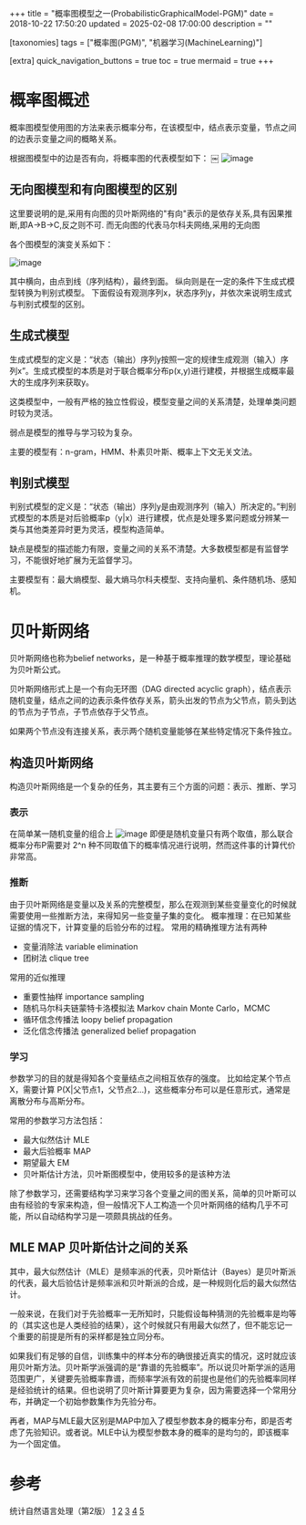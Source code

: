 +++
title = "概率图模型之一(ProbabilisticGraphicalModel-PGM)"
date = 2018-10-22 17:50:20
updated = 2025-02-08 17:00:00
description = ""

[taxonomies]
tags = ["概率图(PGM)", "机器学习(MachineLearning)"]

[extra]
quick_navigation_buttons = true
toc = true
mermaid = true
+++
# 概率图概述
概率图模型使用图的方法来表示概率分布，在该模型中，结点表示变量，节点之间的边表示变量之间的概略关系。

根据图模型中的边是否有向，将概率图的代表模型如下：
￼
![image](https://user-images.githubusercontent.com/7655877/47288361-5f420c00-d628-11e8-9ad1-555e47176c16.png)

## 无向图模型和有向图模型的区别
这里要说明的是,采用有向图的贝叶斯网络的"有向"表示的是依存关系,具有因果推断,即A->B->C,反之则不可.
而无向图的代表马尔科夫网络,采用的无向图


各个图模型的演变关系如下：

![image](https://user-images.githubusercontent.com/7655877/47288381-7a148080-d628-11e8-836a-fbe66c555d01.png)

其中横向，由点到线（序列结构），最终到面。
纵向则是在一定的条件下生成式模型转换为判别式模型。
下面假设有观测序列x，状态序列y，并依次来说明生成式与判别式模型的区别。

## 生成式模型
生成式模型的定义是：“状态（输出）序列y按照一定的规律生成观测（输入）序列x”。生成式模型的本质是对于联合概率分布p(x,y)进行建模，并根据生成概率最大的生成序列来获取y。

这类模型中，一般有严格的独立性假设，模型变量之间的关系清楚，处理单类问题时较为灵活。

弱点是模型的推导与学习较为复杂。

主要的模型有：n-gram，HMM、朴素贝叶斯、概率上下文无关文法。

## 判别式模型
判别式模型的定义是：“状态（输出）序列y是由观测序列（输入）所决定的。”判别式模型的本质是对后验概率p（y|x）进行建模，优点是处理多累问题或分辨某一类与其他类差异时更为灵活，模型构造简单。

缺点是模型的描述能力有限，变量之间的关系不清楚。大多数模型都是有监督学习，不能很好地扩展为无监督学习。

主要模型有：最大熵模型、最大熵马尔科夫模型、支持向量机、条件随机场、感知机。

# 贝叶斯网络
贝叶斯网络也称为belief networks，是一种基于概率推理的数学模型，理论基础为贝叶斯公式。

贝叶斯网络形式上是一个有向无环图（DAG directed acyclic graph），结点表示随机变量，结点之间的边表示条件依存关系，箭头出发的节点为父节点，箭头到达的节点为子节点，子节点依存于父节点。

如果两个节点没有连接关系，表示两个随机变量能够在某些特定情况下条件独立。

## 构造贝叶斯网络
构造贝叶斯网络是一个复杂的任务，其主要有三个方面的问题：表示、推断、学习

### 表示
在简单某一随机变量的组合上
![image](https://user-images.githubusercontent.com/7655877/47356431-a4cd0a80-d6f6-11e8-9304-e72390800815.png)
即便是随机变量只有两个取值，那么联合概率分布P需要对 2^n 种不同取值下的概率情况进行说明，然而这件事的计算代价非常高。

### 推断
由于贝叶斯网络是变量以及关系的完整模型，那么在观测到某些变量变化的时候就需要使用一些推断方法，来得知另一些变量子集的变化。
概率推理：在已知某些证据的情况下，计算变量的后验分布的过程。
常用的精确推理方法有两种
 * 变量消除法 variable elimination
 * 团树法 clique tree

常用的近似推理
 * 重要性抽样 importance sampling
 * 随机马尔科夫链蒙特卡洛模拟法 Markov chain Monte Carlo，MCMC
 * 循环信念传播法 loopy belief propagation
 * 泛化信念传播法 generalized belief propagation

### 学习
参数学习的目的就是得知各个变量结点之间相互依存的强度。
比如给定某个节点X，需要计算 P(X|父节点1，父节点2...)，这些概率分布可以是任意形式，通常是离散分布与高斯分布。

常用的参数学习方法包括：
 * 最大似然估计 MLE
 * 最大后验概率 MAP
 * 期望最大 EM
 * 贝叶斯估计方法，贝叶斯图模型中，使用较多的是该种方法

除了参数学习，还需要结构学习来学习各个变量之间的图关系，简单的贝叶斯可以由有经验的专家来构造，但一般情况下人工构造一个贝叶斯网络的结构几乎不可能，所以自动结构学习是一项颇具挑战的任务。


## MLE MAP 贝叶斯估计之间的关系

其中，最大似然估计（MLE）是频率派的代表，贝叶斯估计（Bayes）是贝叶斯派的代表，最大后验估计是频率派和贝叶斯派的合成，是一种规则化后的最大似然估计。

一般来说，在我们对于先验概率一无所知时，只能假设每种猜测的先验概率是均等的（其实这也是人类经验的结果），这个时候就只有用最大似然了，但不能忘记一个重要的前提是所有的采样都是独立同分布。

如果我们有足够的自信，训练集中的样本分布的确很接近真实的情况，这时就应该用贝叶斯方法。贝叶斯学派强调的是“靠谱的先验概率”。所以说贝叶斯学派的适用范围更广，关键要先验概率靠谱，而频率学派有效的前提也是他们的先验概率同样是经验统计的结果。但也说明了贝叶斯计算要更为复杂，因为需要选择一个常用分布，并确定一个初始参数集作为先验分布。

再者，MAP与MLE最大区别是MAP中加入了模型参数本身的概率分布，即是否考虑了先验知识。或者说。MLE中认为模型参数本身的概率的是均匀的，即该概率为一个固定值。






# 参考
统计自然语言处理（第2版）
[1](https://blog.csdn.net/Mr_tyting/article/details/62882162?utm_source=blogxgwz1)
[2](https://blog.csdn.net/juanjuan1314/article/details/78189527)
[3](https://zhuanlan.zhihu.com/p/32568242)
[4](https://zhuanlan.zhihu.com/p/32616870)
[5](https://blog.csdn.net/guohecang/article/details/52313046)
